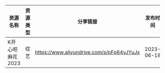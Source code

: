 | 资源名称       | 资源类型 | 分享链接                                      | 发布时间       |
| ---------- | ---- | ----------------------------------------- | ---------- |
| K开心吧麻花2023 | 综艺   | https://www.aliyundrive.com/s/pFp64vJYuJx | 2023-06-18 |
